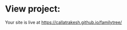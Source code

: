 # View project:

Your site is live at <a href="https://callatrakesh.github.io/familytree/">https://callatrakesh.github.io/familytree/</a>

